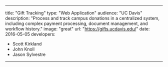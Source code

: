 ---

title: "Gift Tracking"
type: "Web Application"
audience: "UC Davis"
description: "Process and track campus donations in a centralized system, including complex payment processing, document management, and workflow history."
image: "great"
url: "https://gifts.ucdavis.edu/"
date: 2016-05-05
developers:

- Scott Kirkland
- John Knoll
- Jason Sylvestre

---